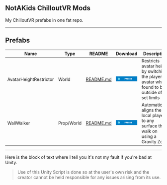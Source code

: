 ## NotAKids ChilloutVR Mods
My ChilloutVR prefabs in one fat repo.

---

## Prefabs

| Name                  | Type     | README                                          | Download                                                                                                                                | Description                               |
|-----------------------|----------|-------------------------------------------------|-----------------------------------------------------------------------------------------------------------------------------------------|-------------------------------------------|
| AvatarHeightRestrictor| World   | [README.md](NotAKidOnSteam/NAK_CVR_Prefabs/AvatarHeightRestrictor/README.md) | [![Download AvatarHeightRestrictor Prefab](.Resources/prefab_download_icon.svg "Download AvatarHeightRestrictor Prefab")](https://github.com/NotAKidOnSteam/NAK_CVR_Prefabs/releases/latest/download/AvatarHeightRestrictorPrefab.unitypackage) | Restricts avatar height by switching the players avatar when found to be outside of set limits |
| WallWalker            | Prop/World    | [README.md](NotAKidOnSteam/NAK_CVR_Prefabs/WallWalker/README.md) | [![Download Wallwalker Prefab](.Resources/prefab_download_icon.svg "Download WallWalker Prefab")](https://github.com/NotAKidOnSteam/NAK_CVR_Prefabs/releases/latest/download/WallWalkerPrefab.unitypackage) | Automatically aligns the local player to any surface they walk on using a Gravity Zone     |

---

Here is the block of text where I tell you it's not my fault if you're bad at Unity.

> Use of this Unity Script is done so at the user's own risk and the creator cannot be held responsible for any issues arising from its use.
